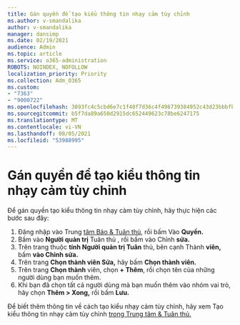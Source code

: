 ```yaml
---
title: Gán quyền để tạo kiểu thông tin nhạy cảm tùy chỉnh
ms.author: v-smandalika
author: v-smandalika
manager: dansimp
ms.date: 02/19/2021
audience: Admin
ms.topic: article
ms.service: o365-administration
ROBOTS: NOINDEX, NOFOLLOW
localization_priority: Priority
ms.collection: Adm_O365
ms.custom:
- "7363"
- "9000722"
ms.openlocfilehash: 3893fc4c5cbd6e7c1f40f7d36c4f496739384952c43d23bbbfb215e4af28b303
ms.sourcegitcommit: b5f7da89a650d2915dc652449623c78be6247175
ms.translationtype: MT
ms.contentlocale: vi-VN
ms.lasthandoff: 08/05/2021
ms.locfileid: "53988995"
---
```

# <a name="assign-permissions-for-custom-sensitive-information-type-creation"></a>Gán quyền để tạo kiểu thông tin nhạy cảm tùy chỉnh

Để gán quyền tạo kiểu thông tin nhạy cảm tùy chỉnh, hãy thực hiện các bước sau đây:

1. Đăng nhập vào Trung [tâm Bảo & Tuân thủ](https://sip.protection.office.com/), rồi bấm Vào **Quyền.**
2. Bấm vào **Người quản trị** Tuân thủ , rồi bấm vào Chỉnh **sửa.**
3. Trên trang thuộc **tính Người quản trị Tuân** thủ, bên cạnh Thành **viên,** bấm **vào Chỉnh sửa.**
4. Trên trang **Chọn thành viên Sửa,** hãy bấm **Chọn thành viên.**
5. Trên trang **Chọn thành** viên, chọn **+ Thêm**, rồi chọn tên của những người dùng bạn muốn thêm.
6. Khi bạn đã chọn tất cả người dùng mà bạn muốn thêm vào nhóm vai trò, hãy chọn **Thêm > Xong,** rồi bấm **Lưu.**

Để biết thêm thông tin về cách tạo kiểu nhạy cảm tùy chỉnh, hãy xem Tạo kiểu thông tin nhạy cảm tùy chỉnh [trong Trung tâm & Tuân thủ.](https://docs.microsoft.com/microsoft-365/compliance/create-a-custom-sensitive-information-type)